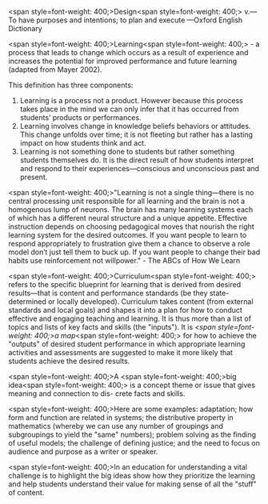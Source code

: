 <span style=font-weight: 400;>Design</span><span style=font-weight: 400;> v.—To have purposes and intentions; to plan and execute —Oxford English Dictionary</span>

<span style=font-weight: 400;>Learning</span><span style=font-weight: 400;> - a process that leads to change which occurs as a result of experience and increases the potential for improved performance and future learning (adapted from Mayer 2002).</span>

<p><span style=font-weight: 400;>This definition has three components:</span></p>  <ol>  <li><span style=font-weight: 400;> Learning is a process not a product. However because this process takes place in the mind we can only infer that it has occurred from students’ products or performances.</span></li>  <li><span style=font-weight: 400;> Learning involves change in knowledge beliefs behaviors or attitudes. This change unfolds over time; it is not fleeting but rather has a lasting impact on how students think and act.</span></li>  <li><span style=font-weight: 400;> Learning is not something done to students but rather something students themselves do. It is the direct result of how students interpret and respond to their experiences—conscious and unconscious past and present.</span></li>  </ol>

<span style=font-weight: 400;>"Learning is not a single thing—there is no central processing unit responsible for all learning and the brain is not a homogenous lump of neurons. The brain has many learning systems each of which has a different neural structure and a unique appetite. Effective instruction depends on choosing pedagogical moves that nourish the right learning system for the desired outcomes. If you want people to learn to respond appropriately to frustration give them a chance to observe a role model don’t just tell them to buck up. If you want people to change their bad habits use reinforcement not willpower." - The ABCs of How We Learn</span>

<span style=font-weight: 400;>Curriculum</span><span style=font-weight: 400;> refers to the specific blueprint for learning that is derived from desired results—that is content and performance standards (be they state-determined or locally developed). Curriculum takes content (from external standards and local goals) and shapes it into a plan for how to conduct effective and engaging teaching and learning. It is thus more than a list of topics and lists of key facts and skills (the "inputs"). It is </span><i><span style=font-weight: 400;>a map</span></i><span style=font-weight: 400;> for how to achieve the "outputs" of desired student performance in which appropriate learning activities and assessments are suggested to make it more likely that students achieve the desired results.</span>

<span style=font-weight: 400;>A </span><span style=font-weight: 400;>big idea</span><span style=font-weight: 400;> is a concept theme or issue that gives meaning and connection to dis- crete facts and skills.</span>

<span style=font-weight: 400;>Here are some examples: adaptation; how form and function are related in systems; the distributive property in mathematics (whereby we can use any number of groupings and subgroupings to yield the "same" numbers); problem solving as the finding of useful models; the challenge of defining justice; and the need to focus on audience and purpose as a writer or speaker.</span>

<span style=font-weight: 400;>In an education for understanding a vital challenge is to highlight the big ideas show how they prioritize the learning and help students understand their value for making sense of all the "stuff" of content.</span>